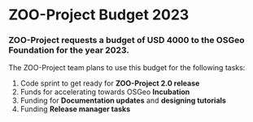 # ZOO-Project Budget 2023

### ZOO-Project requests a budget of USD 4000 to the OSGeo Foundation for the year 2023.

The ZOO-Project team plans to use this budget for the following tasks:

1. Code sprint to get ready for **ZOO-Project 2.0 release**
2. Funds for accelerating towards OSGeo **Incubation**
3. Funding for **Documentation updates** and **designing tutorials**
4. Funding **Release manager tasks** 